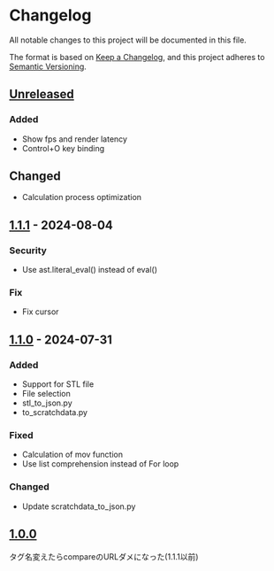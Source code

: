 # Changelog

All notable changes to this project will be documented in this file.

The format is based on [Keep a Changelog](https://keepachangelog.com/en/1.1.0/),
and this project adheres to [Semantic Versioning](https://semver.org/spec/v2.0.0.html).

## [Unreleased]
### Added
- Show fps and render latency
- Control+O key binding

## Changed
- Calculation process optimization

## [1.1.1] - 2024-08-04
### Security
- Use ast.literal_eval() instead of eval()

### Fix
- Fix cursor

## [1.1.0] - 2024-07-31
### Added
- Support for STL file
- File selection
- stl_to_json.py
- to_scratchdata.py

### Fixed
- Calculation of mov function
- Use list comprehension instead of For loop

### Changed
- Update scratchdata_to_json.py

## [1.0.0]

タグ名変えたらcompareのURLダメになった(1.1.1以前)

[Unreleased]: https://github.com/yamato080915/3D-py/compare/v1.1.1…dev
[1.1.1]: https://github.com/yamato080915/3D-py/compare/v1.1.0…v1.1.1
[1.1.0]: https://github.com/yamato080915/3D-py/compare/v1.0.0...v1.1.0
[1.0.0]: https://github.com/yamato080915/3D-py/releases/tag/v1.0.0
